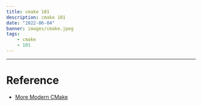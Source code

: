 ```yaml
---
title: cmake 101
description: cmake 101
date: "2022-06-04"
banner: images/cmake.jpeg
tags:
    - cmake
    - 101
---
```



---

# Reference

- [More Modern CMake](https://hsf-training.github.io/hsf-training-cmake-webpage/index.html)